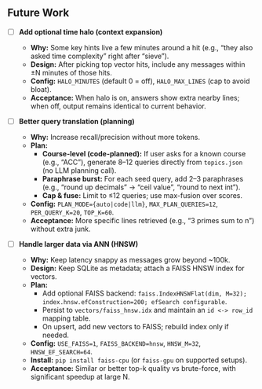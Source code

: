 ## Future Work

- [ ] **Add optional time halo (context expansion)**

  - **Why:** Some key hints live a few minutes around a hit (e.g., “they also asked time complexity” right after “sieve”).
  - **Design:** After picking top vector hits, include any messages within ±N minutes of those hits.
  - **Config:** `HALO_MINUTES` (default 0 = off), `HALO_MAX_LINES` (cap to avoid bloat).
  - **Acceptance:** When halo is on, answers show extra nearby lines; when off, output remains identical to current behavior.

- [ ] **Better query translation (planning)**

  - **Why:** Increase recall/precision without more tokens.
  - **Plan:**
    - **Course-level (code-planned):** If user asks for a known course (e.g., “ACC”), generate 8–12 queries directly from `topics.json` (no LLM planning call).
    - **Paraphrase burst:** For each seed query, add 2–3 paraphrases (e.g., “round up decimals” → “ceil value”, “round to next int”).
    - **Cap & fuse:** Limit to ≤12 queries; use max-fusion over scores.
  - **Config:** `PLAN_MODE={auto|code|llm}`, `MAX_PLAN_QUERIES=12`, `PER_QUERY_K=20`, `TOP_K=60`.
  - **Acceptance:** More specific lines retrieved (e.g., “3 primes sum to n”) without extra junk.

- [ ] **Handle larger data via ANN (HNSW)**
  - **Why:** Keep latency snappy as messages grow beyond ~100k.
  - **Design:** Keep SQLite as metadata; attach a FAISS HNSW index for vectors.
  - **Plan:**
    - Add optional FAISS backend: `faiss.IndexHNSWFlat(dim, M=32); index.hnsw.efConstruction=200; efSearch configurable`.
    - Persist to `vectors/faiss_hnsw.idx` and maintain an `id <-> row_id` mapping table.
    - On upsert, add new vectors to FAISS; rebuild index only if needed.
  - **Config:** `USE_FAISS=1`, `FAISS_BACKEND=hnsw`, `HNSW_M=32`, `HNSW_EF_SEARCH=64`.
  - **Install:** `pip install faiss-cpu` (or `faiss-gpu` on supported setups).
  - **Acceptance:** Similar or better top-k quality vs brute-force, with significant speedup at large N.
